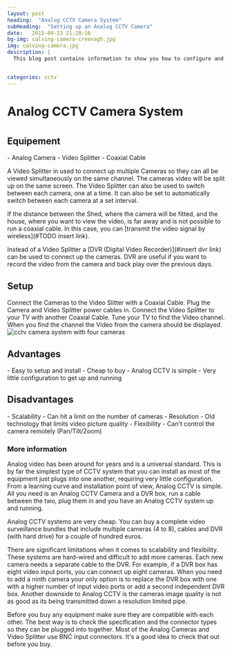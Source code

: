 ```yaml
---
layout: post
heading:  "Analog CCTV Camera System"
subHeading:  "Setting up an Analog CCTV Camera"
date:   2015-04-23 21:28:16
bg-img: calving-camera-creevagh.jpg
img: calving-camera.jpg
description: |
  This blog post contains information to show you how to configure and setup an analog CCTV calving camera systems. It also contains information about some of the equipment that can be used in these systems, such as video splitters and DVRs.


categories: cctv
---
```


<h1>Analog CCTV Camera System<h1>

<h2>Equipement</h2>
- Analog Camera
- Video Splitter
- Coaxial Cable

A Video Splitter in used to connect up multiple Cameras so they can all be viewed simultaneously on the same channel. The cameras video will be split up on the same screen. The Video Splitter can also be used to switch between each camera, one at a time. It can also be set to automatically switch between each camera at a set interval. 

If the distance between the Shed, where the camera will be fitted, and the house, where you want to view the video, is far away and is not possible to run a coaxial cable. In this case, you can [transmit the video signal by wireless](#TODO insert link).

Instead of a Video Splitter a [DVR (Digital Video Recorder)](#insert dvr link) can be used to connect up the cameras. DVR are useful if you want to record the video from the camera and back play over the previous days.

<h2>Setup</h2>
Connect the Cameras to the Video Slitter with a Coaxial Cable. Plug the Camera and Video Splitter power cables in. Connect the Video Splitter to your TV with another Coaxial Cable. Tune your TV to find the Video channel. When you find the channel the Video from the camera should be displayed.

<img src="{{site.baseurl}}/img/cctv-camera-system.jpg" alt="cctv camera system with four cameras">


<h2>Advantages</h2>
- Easy to setup and install
- Cheap to buy
- Analog CCTV is simple
- Very little configuration to get up and running

<h2>Disadvantages</h2>
- Scalability - Can hit a limit on the number of cameras
- Resolution - Old technology that limits video picture quality
- Flexibility - Can't control the camera remotely (Pan/Tilt/Zoom)


<h3>More information</h3>
Analog video has been around for years and is a universal standard. This is by far the simplest type of CCTV system that you can install as most of the equipment just plugs into one another, requiring very little configuration. From a learning curve and installation point of view, Analog CCTV is simple. All you need is an Analog CCTV Camera and a DVR box, run a cable between the two, plug them in and you have an Analog CCTV system up and running. 

Analog CCTV systems are very cheap. You can buy a complete video surveillance bundles that include multiple cameras (4 to 8), cables and DVR (with hard drive) for a couple of hundred euros. 

There are significant limitations when it comes to scalability and flexibility. These systems are hard-wired and difficult to add more cameras. Each new camera needs a separate cable to the DVR. For example, if a DVR box has eight video input ports, you can connect up eight cameras. When you need to add a ninth camera your only option is to replace the DVR box with one with a higher number of input video ports or add a second independent DVR box. 
Another downside to Analog CCTV is the cameras image quality is not as good as its being transmitted down a resolution limited pipe.


Before you buy any equipment make sure they are compatible with each other. The best way is to check the specification and the connector types so they can be plugged into together. Most of the Analog Cameras and Video Splitter use BNC input connectors. It's a good idea to check that out before you buy.

<div>
<br>
<div class="fb-like" data-href="{{ page.url | prepend: site.url }}" data-layout="standard" data-action="like" data-show-faces="true" data-share="true"></div>
</div>